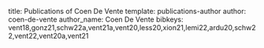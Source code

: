 title: Publications of Coen De Vente
template: publications-author
author: coen-de-vente
author_name: Coen De Vente
bibkeys: vent18,gonz21,schw22a,vent21a,vent20,less20,xion21,lemi22,ardu20,schw22,vent22,vent20a,vent21